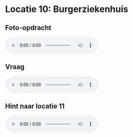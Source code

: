 # Locatie 10: Burgerziekenhuis

## Foto-opdracht
<audio controls>
  <source src="https://raw.githubusercontent.com/robogast/blasius-speurtocht/master/mp3/stap10-foto.mp3" type="audio/mpeg">
</audio>

## Vraag
<audio controls>
  <source src="https://raw.githubusercontent.com/robogast/blasius-speurtocht/master/mp3/stap10-vraag.mp3" type="audio/mpeg">
</audio>

## Hint naar locatie 11
<audio controls>
  <source src="https://raw.githubusercontent.com/robogast/blasius-speurtocht/master/mp3/stap11-hint.mp3" type="audio/mpeg">
</audio>

